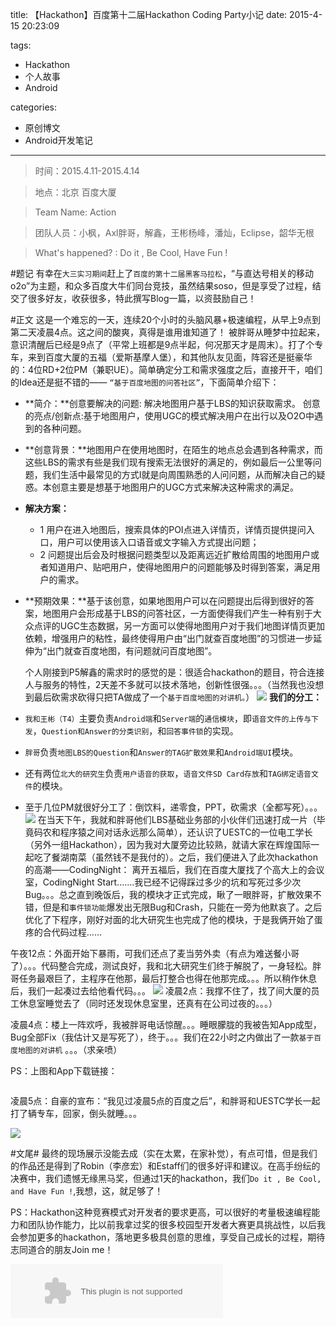 title: 【Hackathon】百度第十二届Hackathon Coding Party小记
date: 2015-4-15 20:23:09

tags:

 - Hackathon
 - 个人故事
 -  Android

categories:

 - 原创博文
 - Android开发笔记

---

>时间：2015.4.11-2015.4.14

>地点：北京 百度大厦

>Team Name: Action

>团队人员：小枫，Axl胖哥，解鑫，王彬杨峰，潘灿，Eclipse，韶华无根

>What's happened? : Do it , Be Cool, Have Fun !


#题记
有幸在`大三实习期间`赶上了`百度的第十二届黑客马拉松`，“与直达号相关的移动o2o”为主题，和众多百度大牛们同台竞技，虽然结果soso，但是享受了过程，结交了很多好友，收获很多，特此撰写Blog一篇，以资鼓励自己！
<!--more-->
 
#正文
这是一个难忘的一天，连续20个小时的头脑风暴+极速编程，从早上9点到第二天凌晨4点。这之间的酸爽，真得是谁用谁知道了！
        被胖哥从睡梦中拉起来，意识清醒后已经是9点了（平常上班都是9点半起，何况那天才是周末）。打了个专车，来到百度大厦的五福（爱斯基摩人堡），和其他队友见面，阵容还是挺豪华的：4位RD+2位PM（兼职UE）。简单确定分工和需求强度之后，直接开干，咱们的Idea还是挺不错的—— ` “基于百度地图的问答社区” `，下面简单介绍下：
        
  - **简介：**创意要解决的问题: 解决地图用户基于LBS的知识获取需求。 创意的亮点/创新点:基于地图用户，使用UGC的模式解决用户在出行以及O2O中遇到的各种问题。
  
  - **创意背景：**地图用户在使用地图时，在陌生的地点总会遇到各种需求，而这些LBS的需求有些是我们现有搜索无法很好的满足的，例如最后一公里等问题，我们生活中最常见的方式I就是向周围熟悉的人问问题，从而解决自己的疑惑。本创意主要是想基于地图用户的UGC方式来解决这种需求的满足。
  
   - **解决方案：**
     - 1 用户在进入地图后，搜索具体的POI点进入详情页，详情页提供提问入口，用户可以使用该入口语音或文字输入方式提出问题；
     -  2 问题提出后会及时根据问题类型以及距离远近扩散给周围的地图用户或者知道用户、贴吧用户，使得地图用户的问题能够及时得到答案，满足用户的需求。
     
 - **预期效果：**基于该创意，如果地图用户可以在问题提出后得到很好的答案，地图用户会形成基于LBS的问答社区，一方面使得我们产生一种有别于大众点评的UGC生态数据，另一方面可以使得地图用户对于我们地图详情页更加依赖，增强用户的粘性，最终使得用户由“出门就查百度地图”的习惯进一步延伸为“出门就查百度地图，有问题就问百度地图”。        
 
   个人刚接到P5解鑫的需求时的感觉的是：很适合hackathon的题目，符合连接人与服务的特性，2天差不多就可以技术落地，创新性很强。。。（当然我也没想到最后砍需求砍得只把TA做成了一个`基于百度地图的对讲机。`）
 ![](http://7xi6qz.com1.z0.glb.clouddn.com/baiduhackathondefault.jpeg)
 **我们的分工：**
 
 - `我和王彬（T4）`主要负责`Android端`和`Server端`的`通信模块`，即`语音文件的上传与下发`，`Question和Answer的分类识别`，和`回答事件锁`的实现。
 - `胖哥`负责`地图LBS的Question`和`Answer的TAG扩散效果`和`Android端UI`模块。
 - 还有两位`北大的研究生`负责`用户语音的获取`，`语音文件SD Card存放`和`TAG绑定语音文件`的模块。
 - 至于几位PM就很好分工了：倒饮料，递零食，PPT，砍需求（全都写死）。。。
 ![](http://7xi6qz.com1.z0.glb.clouddn.com/baiduhackathondefault2.jpeg)
 在当天下午，我就和胖哥他们LBS基础业务部的小伙伴们迅速打成一片（毕竟码农和程序猿之间对话永远那么简单），还认识了UESTC的一位电工学长（另外一组Hackathon），因为我对大厦旁边比较熟，就请大家在辉煌国际一起吃了餐湖南菜（虽然钱不是我付的）。之后，我们便进入了此次hackathon的高潮——CodingNight：
 离开五福后，我们在百度大厦找了个高大上的会议室，CodingNight Start.......我已经不记得踩过多少的坑和写死过多少次Bug。。。总之直到晚饭后，我的模块才正式完成，瞅了一眼胖哥，扩散效果不错，但是和`事件锁功能`爆发出无限Bug和Crash，只能在一旁为他默哀了。之后优化了下程序，刚好对面的北大研究生也完成了他的模块，于是我俩开始了蛋疼的合代码过程......
 

午夜12点：外面开始下暴雨，可我们还点了麦当劳外卖（有点为难送餐小哥了）。。。代码整合完成，测试良好，我和北大研究生们终于解脱了，一身轻松。胖哥任务最艰巨了，主程序在他那，最后打整合也得在他那完成。。。所以稍作休息后，我们一起凑过去给他看代码。。。
![](http://7xi6qz.com1.z0.glb.clouddn.com/baiduhackathondefault1.jpeg)
凌晨2点：我撑不住了，找了间大厦的员工休息室睡觉去了（同时还发现休息室里，还真有在公司过夜的。。。）

凌晨4点：楼上一阵欢呼，我被胖哥电话惊醒。。。睡眼朦胧的我被告知App成型，Bug全部Fix（我估计又是写死了），终于。。。我们在22小时之内做出了一款`基于百度地图的对讲机` 。。。（求亲喷）

PS：上图和App下载链接：

![]()


凌晨5点：自豪的宣布：“我见过凌晨5点的百度之后”，和胖哥和UESTC学长一起打了辆专车，回家，倒头就睡。。。
 
 ![](http://7xi6qz.com1.z0.glb.clouddn.com/baiduhackathondefault3.jpeg)
 
#文尾#
最终的现场展示没能去成（实在太累，在家补觉），有点可惜，但是我们的作品还是得到了Robin（李彦宏）和Estaff们的很多好评和建议。在高手纷纭的决赛中，我们遗憾无缘黑马奖，但通过1天的hackathon，我们`Do it , Be Cool, and Have Fun !`,我想，这，就足够了！

PS：Hackathon这种竞赛模式对开发者的要求更高，可以很好的考量极速编程能力和团队协作能力，比以前我拿过奖的很多校园型开发者大赛更具挑战性，以后我会参加更多的hackathon，落地更多极具创意的思维，享受自己成长的过程，期待志同道合的朋友Join me！


<embed src="http://music.163.com/style/swf/widget.swf?sid=28949412&type=2&auto=1&width=320&height=66" width="340" height="86"  allowNetworking="all"></embed>